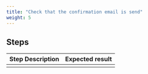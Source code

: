 ```yaml
---
title: "Check that the confirmation email is send"
weight: 5
---
```

## Steps
| Step Description | Expected result |
| ----- | ----- |
|  |  |
